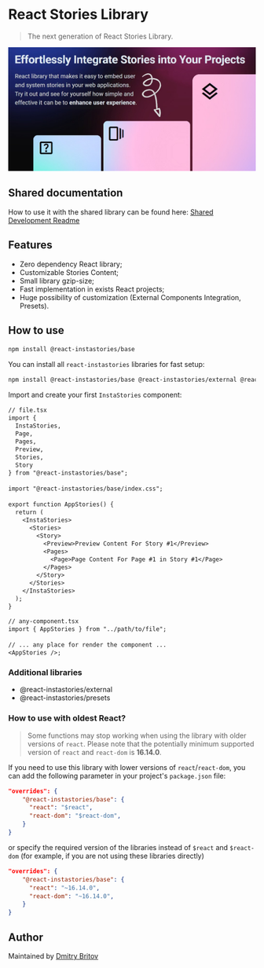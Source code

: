 # React Stories Library

> The next generation of React Stories Library.

![Effortlessly Integrate Stories into Your Projects. React library that makes it easy to embed user and system stories in your web applications. Try it out and see for yourself how simple and effective it can be to enhance user experience.](../../.docs/preview.jpg)

## Shared documentation

How to use it with the shared library can be found here: [Shared Development Readme](../../README.md#development)

## Features

- Zero dependency React library;
- Customizable Stories Content;
- Small library gzip-size;
- Fast implementation in exists React projects;
- Huge possibility of customization (External Components Integration, Presets).

## How to use

```bash
npm install @react-instastories/base
```

You can install all `react-instastories` libraries for fast setup:

```bash
npm install @react-instastories/base @react-instastories/external @react-instastories/presets
```

Import and create your first `InstaStories` component:

```tsx
// file.tsx
import {
  InstaStories,
  Page,
  Pages,
  Preview,
  Stories,
  Story
} from "@react-instastories/base";

import "@react-instastories/base/index.css";

export function AppStories() {
  return (
    <InstaStories>
      <Stories>
        <Story>
          <Preview>Preview Content For Story #1</Preview>
          <Pages>
            <Page>Page Content For Page #1 in Story #1</Page>
          </Pages>
        </Story>
      </Stories>
    </InstaStories>
  );
}
```

```tsx
// any-component.tsx
import { AppStories } from "../path/to/file";

// ... any place for render the component ...
<AppStories />;
```

### Additional libraries

- @react-instastories/external
- @react-instastories/presets

### How to use with oldest React?

> Some functions may stop working when using the library with older versions of `react`. Please note that the potentially minimum supported version of `react` and `react-dom` is **16.14.0**.

If you need to use this library with lower versions of `react`/`react-dom`, you can add the following parameter in your project's `package.json` file:

```json
"overrides": {
    "@react-instastories/base": {
      "react": "$react",
      "react-dom": "$react-dom",
    }
}
```

or specify the required version of the libraries instead of `$react` and `$react-dom` (for example, if you are not using these libraries directly)

```json
"overrides": {
    "@react-instastories/base": {
      "react": "~16.14.0",
      "react-dom": "~16.14.0",
    }
}
```

## Author

Maintained by [Dmitry Britov](https://github.com/kenclaron)
